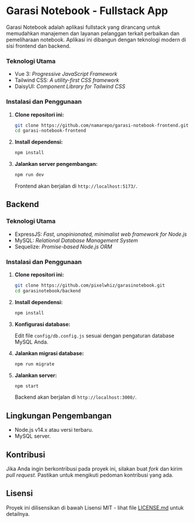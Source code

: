 # Garasi Notebook - Fullstack App

Garasi Notebook adalah aplikasi fullstack yang dirancang untuk memudahkan manajemen dan layanan pelanggan terkait perbaikan dan pemeliharaan notebook. Aplikasi ini dibangun dengan teknologi modern di sisi frontend dan backend.

### Teknologi Utama

- Vue 3: _Progressive JavaScript Framework_
- Tailwind CSS: _A utility-first CSS framework_
- DaisyUI: _Component Library for Tailwind CSS_

### Instalasi dan Penggunaan

1. **Clone repositori ini:**

    ```bash
    git clone https://github.com/namarepo/garasi-notebook-frontend.git
    cd garasi-notebook-frontend
    ```

2. **Install dependensi:**

    ```bash
    npm install
    ```

3. **Jalankan server pengembangan:**

    ```bash
    npm run dev
    ```

    Frontend akan berjalan di `http://localhost:5173/`.

## Backend

### Teknologi Utama
- ExpressJS: _Fast, unopinionated, minimalist web framework for Node.js_
- MySQL: _Relational Database Management System_
- Sequelize: _Promise-based Node.js ORM_

### Instalasi dan Penggunaan

1. **Clone repositori ini:**

    ```bash
    git clone https://github.com/pixelwhiz/garasinotebook.git
    cd garasinotebook/backend
    ```

2. **Install dependensi:**

    ```bash
    npm install
    ```

3. **Konfigurasi database:**

    Edit file `config/db.config.js` sesuai dengan pengaturan database MySQL Anda.

4. **Jalankan migrasi database:**

    ```bash
    npm run migrate
    ```

5. **Jalankan server:**

    ```bash
    npm start
    ```

    Backend akan berjalan di `http://localhost:3000/`.

## Lingkungan Pengembangan

- Node.js v14.x atau versi terbaru.
- MySQL server.

## Kontribusi

Jika Anda ingin berkontribusi pada proyek ini, silakan buat _fork_ dan kirim _pull request_. Pastikan untuk mengikuti pedoman kontribusi yang ada.

## Lisensi

Proyek ini dilisensikan di bawah Lisensi MIT - lihat file [LICENSE.md](LICENSE.md) untuk detailnya.
